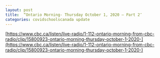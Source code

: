 ```yaml
---
layout: post
title:  “Ontario Morning- Thursday October 1, 2020 – Part 2″
categories: covidschoolscanada update
---
```


[https://www.cbc.ca/listen/live-radio/1-112-ontario-morning-from-cbc-radio/clip/15800923-ontario-morning-thursday-october-1-2020-](https://www.cbc.ca/listen/live-radio/1-112-ontario-morning-from-cbc-radio/clip/15800923-ontario-morning-thursday-october-1-2020-)
